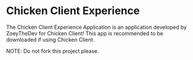 # Chicken Client Experience
The Chicken Client Experience Application is an application developed by ZoeyTheDev for Chicken Client! This app is recommended to be downloaded if using Chicken Client.

NOTE: Do not fork this project please.
